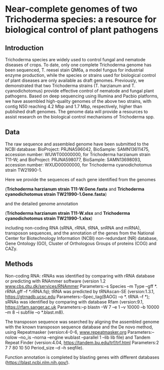 # Near-complete genomes of two Trichoderma species: a resource for biological control of plant pathogens

## Introduction 
Trichoderma species are widely used to control fungal and nematode diseases of crops. To date, only one complete Trichoderma genome has been sequenced, T. reesei stain QM6a, a model fungus for industrial enzyme production, while the species or strains used for biological control of plant diseases are only available as draft genomes. Previously, we demonstrated that two Trichoderma strains (T. harzianum and T. cyanodichotomus) provide effective control of nematode and fungal plant pathogens. Based on deep sequencing using Illumina and Pacbio platforms, we have assembled high-quality genomes of the above two strains, with contig N50 reaching 4.2 Mbp and 1.7 Mbp, respectively, higher than published draft genomes. The genome data will provide a resources to assist research on the biological control mechanisms of Trichoderma spp.

## Data 
The raw sequence and assembled genome have been submitted to the NCBI database: BioProject: PRJNA596042, BioSample: SAMN13611475, accession number: WUWT00000000, for Trichoderma harzianum strain T11-W; and BioProject: PRJNA598077, BioSample: SAMN13698093, accession number: WXUD00000000, for Trichoderma cyanodichotomus strain TW21990-1.

Here we provide the sequences of each gene identified from the genomes 

(**Trichoderma harzianum strain T11-W.Gene.fasta** and **Trichoderma cyanodichotomus strain TW21990-1.Gene.fasta**) 

and the detailed genome annotation 

(**Trichoderma harzianum strain T11-W.xlsx** and **Trichoderma cyanodichotomus strain TW21990-1.xlsx**) 

including non-coding RNA (sRNA, rRNA, tRNA, snRNA and miRNA), transposon sequences, and the annotation of the genes from the National Center for Biotechnology Information (NCBI) non-redundant (NR) database, Gene Ontology (GO), Cluster of Orthologous Groups of proteins (COG) and CAZy.

## Methods 
Non-coding RNA: rRNAs was identified by comparing with rRNA database or predicting with RNAmmer software (version 1.2 www.cbs.dtu.dk/services/RNAmmer Parameters:–s Species –m Type –gff *. rRNA.gff –f *.rRNA.fq); tRNA was predicted by tRNAscan-SE (version:1.3.1, https://gtrnadb.ucsc.edu Parameters:–Spec_tag(BAOG) –o *. tRNA –f *); sRNAs was identified by comparing with database Rfam (version:9.1, https://rfam.sanger.ac.uk Parameters:–p blastn –W 7 –e 1 –v 10000 –b 10000 –m 8 –i subfile –o *.blast.m8).

The transposon sequence was searched by aligning the assembled genome with the known transposon sequence database and the De novo method, using Repeatmasker (version:4-0-6, www.repeatmasker.org Parameters:–nolow –no_is –norna –engine wublast –parallel 1 –lib lib file) and Tandem Repeat Finder (version:4.04, https://tandem.bu.edu/trf/trf.html Parameters:2 7 7 80 10 50 Period_size –d –h seqfile).

Function annotation is completed by blasting genes with different databases (https://blast.ncbi.nlm.nih.gov/).
